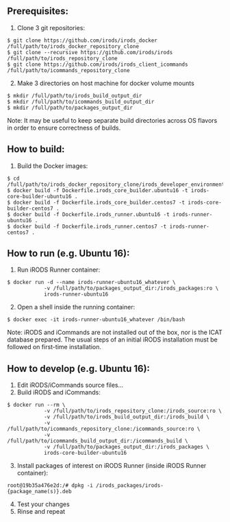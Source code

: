 ## Prerequisites:
1. Clone 3 git repositories:
```
$ git clone https://github.com/irods/irods_docker /full/path/to/irods_docker_repository_clone
$ git clone --recursive https://github.com/irods/irods /full/path/to/irods_repository_clone
$ git clone https://github.com/irods/irods_client_icommands /full/path/to/icommands_repository_clone
```
2. Make 3 directories on host machine for docker volume mounts
```
$ mkdir /full/path/to/irods_build_output_dir
$ mkdir /full/path/to/icommands_build_output_dir
$ mkdir /full/path/to/packages_output_dir
```
Note: It may be useful to keep separate build directories across OS flavors in order to ensure
correctness of builds.

## How to build:
1. Build the Docker images:
```
$ cd /full/path/to/irods_docker_repository_clone/irods_developer_environment
$ docker build -f Dockerfile.irods_core_builder.ubuntu16 -t irods-core-builder-ubuntu16 .
$ docker build -f Dockerfile.irods_core_builder.centos7 -t irods-core-builder-centos7 .
$ docker build -f Dockerfile.irods_runner.ubuntu16 -t irods-runner-ubuntu16 .
$ docker build -f Dockerfile.irods_runner.centos7 -t irods-runner-centos7 .
```

## How to run (e.g. Ubuntu 16):
1. Run iRODS Runner container:
```
$ docker run -d --name irods-runner-ubuntu16_whatever \
            -v /full/path/to/packages_output_dir:/irods_packages:ro \
            irods-runner-ubuntu16
```
2. Open a shell inside the running container:
```
$ docker exec -it irods-runner-ubuntu16_whatever /bin/bash
```
Note: iRODS and iCommands are not installed out of the box, nor is the ICAT database prepared.
The usual steps of an initial iRODS installation must be followed on first-time installation.

## How to develop (e.g. Ubuntu 16):
1. Edit iRODS/iCommands source files...
2. Build iRODS and iCommands:
```
$ docker run --rm \
            -v /full/path/to/irods_repository_clone:/irods_source:ro \
            -v /full/path/to/irods_build_output_dir:/irods_build \
            -v /full/path/to/icommands_repository_clone:/icommands_source:ro \
            -v /full/path/to/icommands_build_output_dir:/icommands_build \
            -v /full/path/to/packages_output_dir:/irods_packages \
            irods-core-builder-ubuntu16
```
3. Install packages of interest on iRODS Runner (inside iRODS Runner container):
```
root@19b35a476e2d:/# dpkg -i /irods_packages/irods-{package_name(s)}.deb
```
4. Test your changes
5. Rinse and repeat
